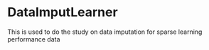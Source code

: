 # DataImputLearner
This is used to do the study on data imputation for sparse learning performance data
